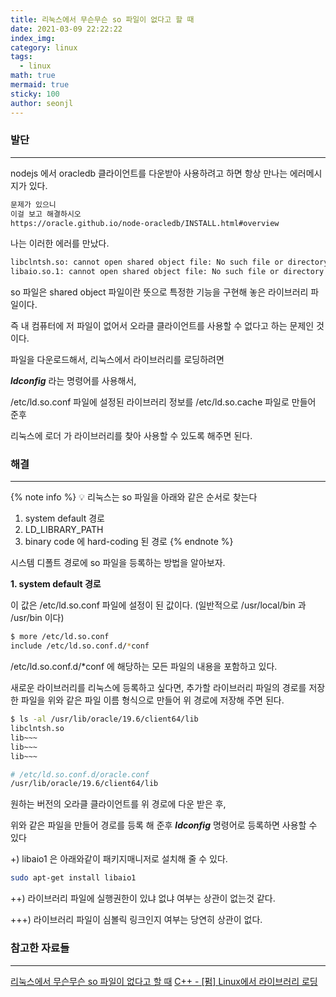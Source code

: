 ```yaml
---
title: 리눅스에서 무슨무슨 so 파일이 없다고 할 때
date: 2021-03-09 22:22:22
index_img:
category: linux
tags:
  - linux
math: true
mermaid: true
sticky: 100
author: seonjl
---
```



### 발단
---
nodejs 에서 oracledb 클라이언트를 다운받아 사용하려고 하면 항상 만나는 에러메시지가 있다.

```bash
문제가 있으니
이걸 보고 해결하시오
https://oracle.github.io/node-oracledb/INSTALL.html#overview
```

나는 이러한 에러를 만났다.

```bash
libclntsh.so: cannot open shared object file: No such file or directory
libaio.so.1: cannot open shared object file: No such file or directory
```

so 파일은 shared object 파일이란 뜻으로 특정한 기능을 구현해 놓은 라이브러리 파일이다.

즉 내 컴퓨터에 저 파일이 없어서 오라클 클라이언트를 사용할 수 없다고 하는 문제인 것이다.

파일을 다운로드해서, 리눅스에서 라이브러리를 로딩하려면

***ldconfig*** 라는 명령어를 사용해서, 

/etc/ld.so.conf 파일에 설정된 라이브러리 정보를 
/etc/ld.so.cache 파일로 만들어 준후

리눅스에 로더 가 라이브러리를 찾아 사용할 수 있도록 해주면 된다.

### 해결
---
{% note info %}
💡 리눅스는 so 파일을 아래와 같은 순서로 찾는다

1. system default 경로
2. LD_LIBRARY_PATH
3. binary code 에 hard-coding 된 경로
{% endnote %}

시스템 디폴트 경로에 so 파일을 등록하는 방법을 알아보자.

**1. system default 경로**

이 값은 /etc/ld.so.conf 파일에 설정이 된 값이다. (일반적으로 /usr/local/bin 과 /usr/bin 이다)

```bash
$ more /etc/ld.so.conf
include /etc/ld.so.conf.d/*conf
```

 /etc/ld.so.conf.d/*conf 에 해당하는 모든 파일의 내용을 포함하고 있다.

새로운 라이브러리를 리눅스에 등록하고 싶다면, 
추가할 라이브러리 파일의 경로를 저장한 파일을 
위와 같은 파일 이름 형식으로 만들어 위 경로에 저장해 주면 된다.

```bash
$ ls -al /usr/lib/oracle/19.6/client64/lib
libclntsh.so
lib~~~
lib~~~
lib~~~
```

```bash
# /etc/ld.so.conf.d/oracle.conf
/usr/lib/oracle/19.6/client64/lib
```

원하는 버전의 오라클 클라이언트를 위 경로에 다운 받은 후,

위와 같은 파일을 만들어 경로를 등록 해 준후 ***ldconfig*** 명령어로 등록하면 사용할 수 있다

+) libaio1 은 아래와같이 패키지매니저로 설치해 줄 수 있다. 

```bash
sudo apt-get install libaio1
```

++) 라이브러리 파일에 실행권한이 있냐 없냐 여부는 상관이 없는것 같다.

+++) 라이브러리 파일이 심볼릭 링크인지 여부는 당연히 상관이 없다.



### 참고한 자료들
---
[리눅스에서 무슨무슨 so 파일이 없다고 할 때](https://adnoctum.tistory.com/541)
[C++ - [펌] Linux에서 라이브러리 로딩](https://jacking75.github.io/Linux_lib_setting/)